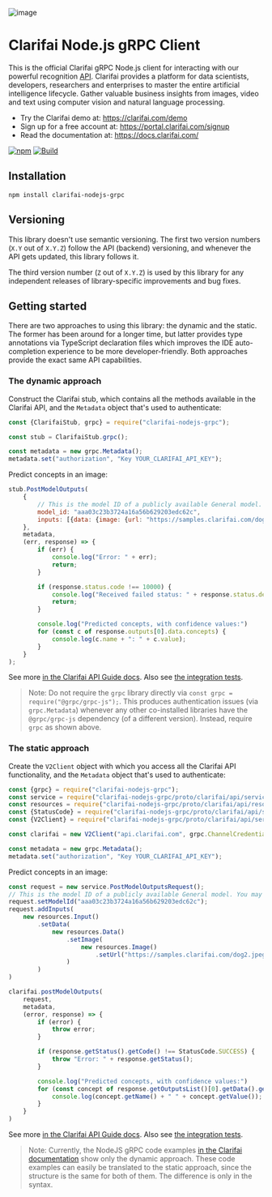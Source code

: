 ![image](https://github.com/user-attachments/assets/562d54f1-eb2e-444c-8f1f-616d069bff3b)


# Clarifai Node.js gRPC Client

This is the official Clarifai gRPC Node.js client for interacting with our powerful recognition
[API](https://docs.clarifai.com).
Clarifai provides a platform for data scientists, developers, researchers and enterprises to master the entire
artificial intelligence lifecycle. Gather valuable business insights from images, video and text using computer vision
and natural language processing.

* Try the Clarifai demo at: https://clarifai.com/demo
* Sign up for a free account at: https://portal.clarifai.com/signup
* Read the documentation at: https://docs.clarifai.com/


[![npm](https://img.shields.io/npm/v/clarifai-nodejs-grpc)](https://www.npmjs.com/package/clarifai-nodejs-grpc)
[![Build](https://github.com/Clarifai/clarifai-javascript-grpc/workflows/Run%20tests/badge.svg)](https://github.com/Clarifai/clarifai-nodejs-grpc/actions)

## Installation

```
npm install clarifai-nodejs-grpc
```

## Versioning

This library doesn't use semantic versioning. The first two version numbers (`X.Y` out of `X.Y.Z`) follow the API (backend) versioning, and
whenever the API gets updated, this library follows it.

The third version number (`Z` out of `X.Y.Z`) is used by this library for any independent releases of library-specific improvements and bug fixes.


## Getting started

There are two approaches to using this library: the dynamic and the static. The former has been around for a longer
time, but latter provides type annotations via TypeScript declaration files which improves the IDE auto-completion
experience to be more developer-friendly. Both approaches provide the exact same API capabilities.

### The dynamic approach

Construct the Clarifai stub, which contains all the methods available in the Clarifai API, and the `Metadata`
object that's used to authenticate:

```javascript
const {ClarifaiStub, grpc} = require("clarifai-nodejs-grpc");

const stub = ClarifaiStub.grpc();

const metadata = new grpc.Metadata();
metadata.set("authorization", "Key YOUR_CLARIFAI_API_KEY");
```

Predict concepts in an image:

```javascript
stub.PostModelOutputs(
    {
        // This is the model ID of a publicly available General model. You may use any other public or custom model ID.
        model_id: "aaa03c23b3724a16a56b629203edc62c",
        inputs: [{data: {image: {url: "https://samples.clarifai.com/dog2.jpeg"}}}]
    },
    metadata,
    (err, response) => {
        if (err) {
            console.log("Error: " + err);
            return;
        }

        if (response.status.code !== 10000) {
            console.log("Received failed status: " + response.status.description + "\n" + response.status.details);
            return;
        }

        console.log("Predicted concepts, with confidence values:")
        for (const c of response.outputs[0].data.concepts) {
            console.log(c.name + ": " + c.value);
        }
    }
);
```

See more [in the Clarifai API Guide docs](https://docs.clarifai.com/api-guide/api-overview). Also see 
[the integration tests](tests/test_integration_dynamic.js).

> Note: Do not require the `grpc` library directly via `const grpc = require("@grpc/grpc-js");`. This produces
> authentication issues (via `grpc.Metadata`) whenever any other co-installed libraries have the `@grpc/grpc-js`
> dependency (of a different version). Instead, require `grpc` as shown above.


### The static approach

Create the `V2Client` object with which you access all the Clarifai API functionality, and the `Metadata`
object that's used to authenticate:

```javascript
const {grpc} = require("clarifai-nodejs-grpc");
const service = require("clarifai-nodejs-grpc/proto/clarifai/api/service_pb");
const resources = require("clarifai-nodejs-grpc/proto/clarifai/api/resources_pb");
const {StatusCode} = require("clarifai-nodejs-grpc/proto/clarifai/api/status/status_code_pb");
const {V2Client} = require("clarifai-nodejs-grpc/proto/clarifai/api/service_grpc_pb");

const clarifai = new V2Client("api.clarifai.com", grpc.ChannelCredentials.createSsl());

const metadata = new grpc.Metadata();
metadata.set("authorization", "Key YOUR_CLARIFAI_API_KEY");
```

Predict concepts in an image:

```javascript
const request = new service.PostModelOutputsRequest();
// This is the model ID of a publicly available General model. You may use any other public or custom model ID.
request.setModelId("aaa03c23b3724a16a56b629203edc62c");
request.addInputs(
    new resources.Input()
        .setData(
            new resources.Data()
                .setImage(
                    new resources.Image()
                        .setUrl("https://samples.clarifai.com/dog2.jpeg")
                )
        )
)

clarifai.postModelOutputs(
    request,
    metadata,
    (error, response) => {
        if (error) {
            throw error;
        }

        if (response.getStatus().getCode() !== StatusCode.SUCCESS) {
            throw "Error: " + response.getStatus();
        }

        console.log("Predicted concepts, with confidence values:")
        for (const concept of response.getOutputsList()[0].getData().getConceptsList()) {
            console.log(concept.getName() + " " + concept.getValue());
        }
    }
)
```

See more [in the Clarifai API Guide docs](https://docs.clarifai.com/api-guide/api-overview). Also see
[the integration tests](tests/test_integration.js).

> Note: Currently, the NodeJS gRPC code examples [in the Clarifai documentation](https://docs.clarifai.com/api-guide/api-overview) 
show only the dynamic approach. These code examples can easily be translated to the static approach, since the structure 
is the same for both of them. The difference is only in the syntax.
